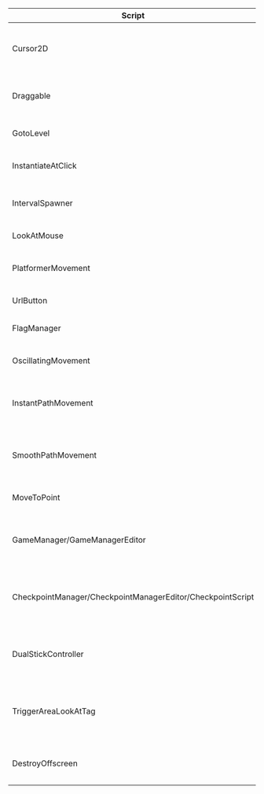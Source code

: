 Script|Description
----|-----------
Cursor2D|Script that manages the visibility of the mouse cursor aswell as the image that that is used as the cursor
Draggable|Script that allows any object to be dragged, also allows locking the X,Y axis
GotoLevel|loads the specified level by clicking the mouse or hitting the return key
InstantiateAtClick|creates the specified item at the 2D mouse location
IntervalSpawner|spawns a collection of items either all at once or 1 randomly at a set interval
LookAtMouse|Rotates the object to look at the mouse position
PlatformerMovement|left,right and jump aswell as onGround checking to prevent excessive jumping
UrlButton|script that opens a url when clicked
FlagManager|script that handles global flags, flags being the binary true or false value
OscillatingMovement|script that moves an object in an oscilating pattern
InstantPathMovement|script that animates an object by settings its position to a set of positions instantly(no smooth animation)
SmoothPathMovement|script that animates an object by transitioning from a set of positions smoothly (lerp,slerp,MoveTowards)
MoveToPoint|EaseIn/Out or instant movement that animates to a set position
GameManager/GameManagerEditor|Manages invisible but important background systems like score,health,inventory and anything else
CheckpointManager/CheckpointManagerEditor/CheckpointScript|Script that manages all gameObjects that have the CheckpointScript, which tracks if the attached collider has been triggered
DualStickController|Dual Stick (4 direction move/attack) controller that will make sprite face in whatever direction you are attacking
TriggerAreaLookAtTag|Will track(rotate, lookat) object with tag when the object enters the trigger area and stop when object leaves (think, tower defense)
DestroyOffscreen|Will destroy the gameobject when its no longer visible to the renderer
